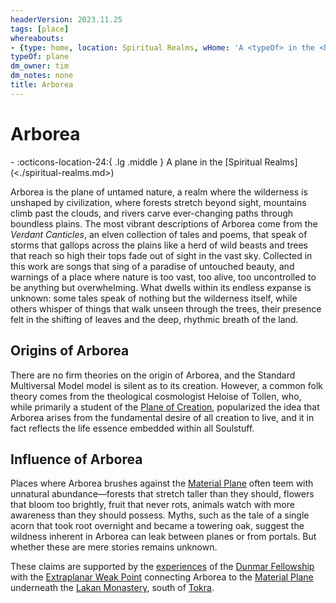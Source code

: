```yaml
---
headerVersion: 2023.11.25
tags: [place]
whereabouts:
- {type: home, location: Spiritual Realms, wHome: 'A <typeOf> in the <home:1>'}
typeOf: plane
dm_owner: tim
dm_notes: none
title: Arborea
---
```

# Arborea
<div class="grid cards ext-narrow-margin ext-one-column" markdown>
-    :octicons-location-24:{ .lg .middle } A plane in the [Spiritual Realms](<./spiritual-realms.md>)  
</div>


Arborea is the plane of untamed nature, a realm where the wilderness is unshaped by civilization, where forests stretch beyond sight, mountains climb past the clouds, and rivers carve ever-changing paths through boundless plains. The most vibrant descriptions of Arborea come from the _Verdant Canticles_, an elven collection of tales and poems, that speak of storms that gallops across the plains like a herd of wild beasts and trees that reach so high their tops fade out of sight in the vast sky. Collected in this work are songs that sing of a paradise of untouched beauty, and warnings of a place where nature is too vast, too alive, too uncontrolled to be anything but overwhelming. What dwells within its endless expanse is unknown: some tales speak of nothing but the wilderness itself, while others whisper of things that walk unseen through the trees, their presence felt in the shifting of leaves and the deep, rhythmic breath of the land.
## Origins of Arborea

There are no firm theories on the origin of Arborea, and the Standard Multiversal Model model is silent as to its creation. However, a common folk theory comes from the theological cosmologist Heloise of Tollen, who, while primarily a student of the [Plane of Creation](<../plane-of-creation.md>), popularized the idea that Arborea arises from the fundamental desire of all creation to live, and it in fact reflects the life essence embedded within all Soulstuff. 


## Influence of Arborea

Places where Arborea brushes against the [Material Plane](<../material-plane.md>) often teem with unnatural abundance—forests that stretch taller than they should, flowers that bloom too brightly, fruit that never rots, animals watch with more awareness than they should possess. Myths, such as the tale of a  single acorn that took root overnight and became a towering oak, suggest the wildness inherent in Arborea can leak between planes or from portals. But whether these are mere stories remains unknown. 


These claims are supported by the [experiences](<../../campaigns/dunmari-frontier/session-notes/session-34-dufr.md>) of the [Dunmar Fellowship](<../../people/pcs/dunmar-fellowship/dunmar-fellowship.md>) with the [Extraplanar Weak Point](<../planar-concepts/extraplanar-weak-point.md>) connecting Arborea to the [Material Plane](<../material-plane.md>) underneath the [Lakan Monastery](<../../gazetteer/greater-dunmar/realms/dunmar/central-dunmar/tokra/lakan-monastery.md>), south of [Tokra](<../../gazetteer/greater-dunmar/realms/dunmar/central-dunmar/tokra/tokra.md>).
